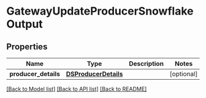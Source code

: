 # GatewayUpdateProducerSnowflakeOutput

## Properties
Name | Type | Description | Notes
------------ | ------------- | ------------- | -------------
**producer_details** | [**DSProducerDetails**](DSProducerDetails.md) |  | [optional] 

[[Back to Model list]](../README.md#documentation-for-models) [[Back to API list]](../README.md#documentation-for-api-endpoints) [[Back to README]](../README.md)


